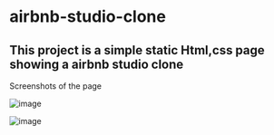 # airbnb-studio-clone
## This project is a simple static Html,css page showing a airbnb studio clone

Screenshots of the page

![image](https://user-images.githubusercontent.com/73420889/101272226-3a7d6400-37b0-11eb-8b47-c1280c4344b8.png)

![image](https://user-images.githubusercontent.com/73420889/101272243-5d0f7d00-37b0-11eb-9c6d-a8cce8af0815.png)

